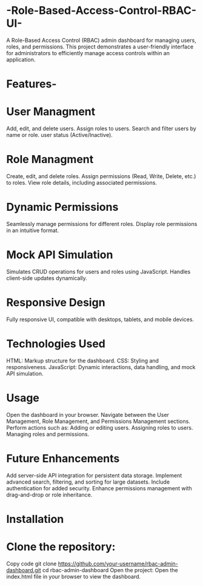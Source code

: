 # -Role-Based-Access-Control-RBAC-UI-
A Role-Based Access Control (RBAC) admin dashboard for managing users, roles, and permissions. This project demonstrates a user-friendly interface for administrators to efficiently manage access controls within an application.

# Features-

# User Managment
Add, edit, and delete users.
Assign roles to users.
Search and filter users by name or role.
user status (Active/Inactive).

# Role Managment 
Create, edit, and delete roles.
Assign permissions (Read, Write, Delete, etc.) to roles.
View role details, including associated permissions.

# Dynamic Permissions
Seamlessly manage permissions for different roles.
Display role permissions in an intuitive format.

# Mock API Simulation
Simulates CRUD operations for users and roles using JavaScript.
Handles client-side updates dynamically.

# Responsive Design
Fully responsive UI, compatible with desktops, tablets, and mobile devices.

# Technologies Used
HTML: Markup structure for the dashboard.
CSS: Styling and responsiveness.
JavaScript: Dynamic interactions, data handling, and mock API simulation.

# Usage
Open the dashboard in your browser.
Navigate between the User Management, Role Management, and Permissions Management sections.
Perform actions such as:
Adding or editing users.
Assigning roles to users.
Managing roles and permissions.

# Future Enhancements
Add server-side API integration for persistent data storage.
Implement advanced search, filtering, and sorting for large datasets.
Include authentication for added security.
Enhance permissions management with drag-and-drop or role inheritance.

# Installation

# Clone the repository:
  Copy code
git clone https://github.com/your-username/rbac-admin-dashboard.git
cd rbac-admin-dashboard
Open the project: Open the index.html file in your browser to view the dashboard.
